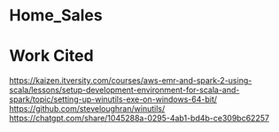 # Home_Sales

# Work Cited

https://kaizen.itversity.com/courses/aws-emr-and-spark-2-using-scala/lessons/setup-development-environment-for-scala-and-spark/topic/setting-up-winutils-exe-on-windows-64-bit/
https://github.com/steveloughran/winutils/
https://chatgpt.com/share/1045288a-0295-4ab1-bd4b-ce309bc62257
